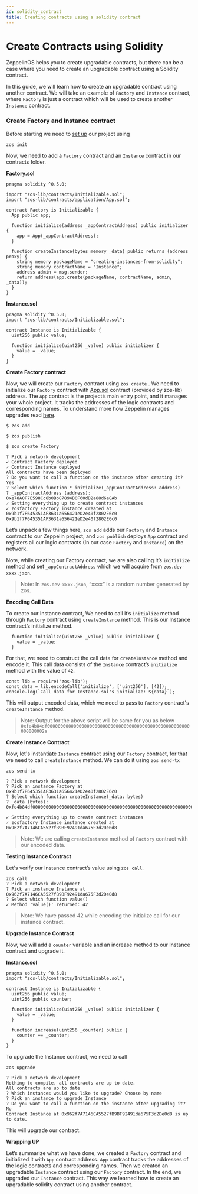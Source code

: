 ```yaml
---
id: solidity_contract
title: Creating contracts using a solidity contract
---
```


# Create Contracts using Solidity

ZeppelinOS helps you to create upgradable contracts, but there can be a case where you need to create an upgradable contract using a Solidity contract. 

In this guide, we will learn how to create an upgradable contract using another contract. We will take an example of `Factory` and `Instance` contract, where `Factory` is just a contract which will be used to create another `Instance` contract. 

### **Create Factory and Instance contract**

Before starting we need to [set up](https://docs.zeppelinos.org/docs/first.html#setting-up-your-project) our project using 

```console
zos init 
```

Now, we need to add a `Factory` contract and an `Instance` contract in our contracts folder. 

**Factory.sol**

```console solidity
pragma solidity ^0.5.0;

import "zos-lib/contracts/Initializable.sol";
import "zos-lib/contracts/application/App.sol";

contract Factory is Initializable {
  App public app;
  
  function initialize(address _appContractAddress) public initializer {
    app = App(_appContractAddress);
  }

  function createInstance(bytes memory _data) public returns (address proxy) {
    string memory packageName = "creating-instances-from-solidity";
    string memory contractName = "Instance";
    address admin = msg.sender;
    return address(app.create(packageName, contractName, admin, _data));
  }
}
```

**Instance.sol**

```console solidity
pragma solidity ^0.5.0;
import "zos-lib/contracts/Initializable.sol";

contract Instance is Initializable {
  uint256 public value;
  
  function initialize(uint256 _value) public initializer {
    value = _value;
  }
}
```

**Create Factory contract**

Now, we will create our `Factory` contract using `zos create` . We need to initialize our `Factory` contract with [App.sol](https://docs.zeppelinos.org/docs/architecture.html#appsol-https-githubcom-zeppelinos-zos-blob-v200-packages-lib-contracts-application-appsol) contract (provided by zos-lib) address. The `App` contract is the project’s main entry point, and it manages your whole project. It tracks the addresses of the logic contracts and corresponding names. To understand more how Zeppelin manages upgrades read [here](https://docs.zeppelinos.org/docs/architecture.html).

```console 
$ zos add

$ zos publish

$ zos create Factory

? Pick a network development
✓ Contract Factory deployed
✓ Contract Instance deployed
All contracts have been deployed
? Do you want to call a function on the instance after creating it? Yes
? Select which function * initialize(_appContractAddress: address)
? _appContractAddress (address): 0xe78A0F7E598Cc8b0Bb87894B0F60dD2a88d6a8Ab
✓ Setting everything up to create contract instances
✓ zosfactory Factory instance created at 0x9b1f7F645351AF3631a656421eD2e40f2802E6c0
0x9b1f7F645351AF3631a656421eD2e40f2802E6c0
```

Let’s unpack a few things here, `zos add` adds our `Factory` and `Instance` contract to our Zeppelin project, and `zos publish` deploys `App` contract and registers all our logic contracts (In our case `Factory` and `Instance`) on the network.

Note, while creating our Factory contract, we are also calling it’s `initialize` method and set `_appContractAddress` which we will acquire from `zos.dev-xxxx.json`. 
> Note: In `zos.dev-xxxx.json`, “xxxx” is a random number generated by zos.

**Encoding Call Data**

To create our Instance contract, We need to call it’s `initialize` method through `Factory` contract using `createInstance` method. This is our Instance contract’s initialize method.

```console solidity
  function initialize(uint256 _value) public initializer {
    value = _value;
  }
```

For that, we need to construct the call data for `createInstance` method and encode it. This call data consists of the `Instance` contract’s `initialize` method with the value of `42`. 

```console javascript
const lib = require('zos-lib');
const data = lib.encodeCall('initialize', ['uint256'], [42]);
console.log(`Call data for Instance.sol's initialize: ${data}`);
```
This will output encoded data, which we need to pass to `Factory` contract's `createInstance` method.
> Note: Output for the above script will be same for you as below `0xfe4b84df000000000000000000000000000000000000000000000000000000000000002a`

**Create Instance Contract**

Now, let's instantiate `Instance` contract using our `Factory` contract, for that we need to call `createInstance` method. We can do it using `zos send-tx`

``` console 
zos send-tx  

? Pick a network development
? Pick an instance Factory at 0x9b1f7F645351AF3631a656421eD2e40f2802E6c0
? Select which function createInstance(_data: bytes)
? _data (bytes): 0xfe4b84df000000000000000000000000000000000000000000000000000000000000002a

✓ Setting everything up to create contract instances
✓ zosfactory Instance instance created at 0x962f7A7146CA5527fB9BF92491da675F3d2De0d8
```    
> Note: We are calling `createInstance` method of `Factory` contract with our encoded data. 

**Testing Instance Contract**

Let's verify our Instance contract’s value using `zos call`.
```console 
zos call
? Pick a network development
? Pick an instance Instance at 0x962f7A7146CA5527fB9BF92491da675F3d2De0d8
? Select which function value()
✓ Method 'value()' returned: 42
```
> Note: We have passed 42 while encoding the initialize call for our instance contract.  

**Upgrade Instance Contract**

Now, we will add a `counter` variable and an increase method to our Instance contract and upgrade it.  

**Instance.sol**

```console solidity
pragma solidity ^0.5.0;
import "zos-lib/contracts/Initializable.sol";

contract Instance is Initializable {
  uint256 public value;
  uint256 public counter;
  
  function initialize(uint256 _value) public initializer {
    value = _value;
  }
  
  function increase(uint256 _counter) public {
    counter += _counter;
  }
}
```    

To upgrade the Instance contract, we need to call 
```console
zos upgrade

? Pick a network development
Nothing to compile, all contracts are up to date.
All contracts are up to date
? Which instances would you like to upgrade? Choose by name
? Pick an instance to upgrade Instance
? Do you want to call a function on the instance after upgrading it? No
Contract Instance at 0x962f7A7146CA5527fB9BF92491da675F3d2De0d8 is up to date.
```
This will upgrade our contract. 

**Wrapping UP**

Let’s summarize what we have done, we created a `Factory` contract and initialized it with `App` contract address. `App` contract tracks the addresses of the logic contracts and corresponding names. Then we created an upgradable `Instance` contract using our `Factory` contract. In the end, we upgraded our `Instance` contract. This way we learned how to create an upgradable solidity contract using another contract. 



